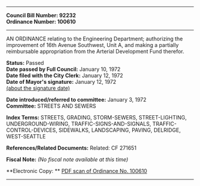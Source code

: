 * * * * *  
  
**Council Bill Number: [](#h0)[](#h2)92232**   
**Ordinance Number: 100610**  
  
* * * * *  
  
AN ORDINANCE relating to the Engineering Department; authorizing the improvement of 16th Avenue Southwest, Unit A, and making a partially reimbursable appropriation from the Arterial Development Fund therefor.  
  
**Status:** Passed   
**Date passed by Full Council:** January 10, 1972   
**Date filed with the City Clerk:** January 12, 1972   
**Date of Mayor's signature:** January 12, 1972   
[(about the signature date)](/~public/approvaldate.htm)   
  
  
**Date introduced/referred to committee:** January 3, 1972   
**Committee:** STREETS AND SEWERS   
  
**Index Terms:** STREETS, GRADING, STORM-SEWERS, STREET-LIGHTING, UNDERGROUND-WIRING, TRAFFIC-SIGNS-AND-SIGNALS, TRAFFIC-CONTROL-DEVICES, SIDEWALKS, LANDSCAPING, PAVING, DELRIDGE, WEST-SEATTLE  
  
**References/Related Documents:** Related: CF 271651  
  
**Fiscal Note:** *(No fiscal note available at this time)*  
  
**Electronic Copy: ** [PDF scan of Ordinance No. 100610](/~archives/Ordinances/Ord_100610.pdf)  
  
* * * * *  
